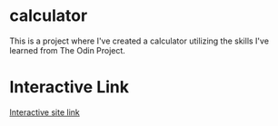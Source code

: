 # calculator
This is a project where I've created a calculator utilizing the skills I've learned from The Odin Project.

# Interactive Link
<a href="https://hewittaj.github.io/calculator/">Interactive site link</a>
